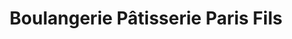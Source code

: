 ---
title: "Boulangerie Pâtisserie Paris Fils"
url: /st-benoit/boulangerie-patisserie-paris-fils/
shop: Bäckerei
---